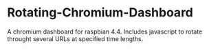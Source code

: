 # Rotating-Chromium-Dashboard
A chromium dashboard for raspbian 4.4. Includes javascript to rotate throught several URLs at specified time lengths. 
